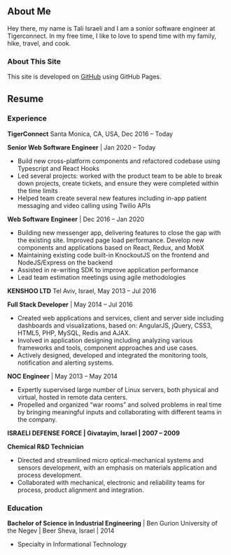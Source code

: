 ## About Me

Hey there, my name is Tali Israeli and I am a sonior software engineer at Tigerconnect. In my free time, I like to love to spend time with my family, hike, travel, and cook.


### About This Site

This site is developed on [GitHub](https://pages.github.com/) using GitHub Pages.

## Resume

### Experience

**TigerConnect** Santa Monica, CA, USA,  Dec 2016 – Today

**Senior Web Software Engineer** | Jan 2020 – Today
- Build new cross-platform components and refactored codebase using Typescript and React Hooks
- Led several projects: worked with the product team to be able to break down projects, create tickets, and ensure they were completed within the time limits
- Helped team create several new features including in-app patient messaging and video calling using Twilio APIs

**Web Software Engineer** | Dec 2016 – Jan 2020
- Building new messenger app, delivering features to close the gap with the existing site. Improved page load performance. Develop new components and applications based on React, Redux, and MobX
- Maintaining existing code built-in KnockoutJS on the frontend and NodeJS/Express on the backend
- Assisted in re-writing SDK to improve application performance
- Lead team estimation meetings using agile methodologies

**KENSHOO LTD** Tel Aviv, Israel, May 2013 – Jul 2016

**Full Stack Developer** | May 2014 – Jul 2016
- Created web applications and services, client and server side including dashboards and visualizations, based on: AngularJS, jQuery, CSS3, HTML5, PHP, MySQL, Redis and AJAX.
- Involved in application designing including analyzing various frameworks and tools, component approaches and use cases.
- Actively designed, developed and integrated the monitoring tools, notification and alerting systems.


**NOC Engineer** | May 2013 – May 2014
- Expertly supervised large number of Linux servers, both physical and virtual, hosted in remote data centers.
- Propelled and organized “war rooms” and solved problems in real time by bringing meaningful inputs and collaborating with different teams in the company.

**ISRAELI DEFENSE FORCE | Givatayim, Israel | 2007 – 2009**

**Chemical R&D Technician**
- Directed and streamlined micro optical-mechanical systems and sensors development, with an emphasis on materials application and process development.
- Collaborated with mechanical, electronic and reliability teams for process, product alignment and integration.



### Education

**Bachelor of Science in Industrial Engineering** | Ben Gurion University of the Negev | Beer Sheva, Israel | 2014
- Specialty in Informational Technology
